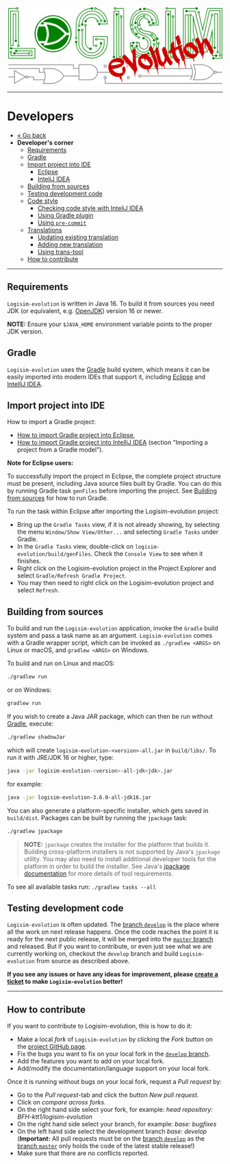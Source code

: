 [![Logisim-evolution](img/logisim-evolution-logo.png)](https://github.com/logisim-evolution/logisim-evolution)

---

# Developers #

* [« Go back](../README.md)
* **Developer's corner**
  * [Requirements](#requirements)
  * [Gradle](#gradle)
  * [Import project into IDE](#import-project-into-ide)
    * [Eclipse](#import-project-into-ide)
    * [InteliJ IDEA](#import-project-into-ide)
  * [Building from sources](#building-from-sources)
  * [Testing development code](#testing-development-code)
  * [Code style](style.md)
    * [Checking code style with InteliJ IDEA](style.md#checking-code-style-with-intelij-idea)
    * [Using Gradle plugin](style.md#using-gradle-plugin)
    * [Using `pre-commit`](style.md#using-pre-commit-hooks)
  * [Translations](localization.md)
    * [Updating existing translation](localization.md#updating-existing-translation)
    * [Adding new translation](localization.md#adding-new-translation)
    * [Using trans-tool](localization.md#using-trans-tool)
  * [How to contribute](#how-to-contribute)

---

## Requirements ##

`Logisim-evolution` is written in Java 16. To build it from sources you need JDK
(or equivalent, e.g. [OpenJDK](https://adoptopenjdk.net/)) version 16 or newer.

**NOTE:** Ensure your `$JAVA_HOME` environment variable points to the proper JDK version.

## Gradle ##

`Logisim-evolution` uses the [Gradle](https://gradle.org) build system, which means it can be easily imported into modern IDEs
that support it, including [Eclipse](https://www.eclipse.org) and [IntelliJ IDEA](https://www.jetbrains.com/idea/).

## Import project into IDE ##

How to import a Gradle project:

* [How to import Gradle project into Eclipse](https://www.eclipse.org/community/eclipse_newsletter/2018/february/buildship.php),
* [How to import Gradle project into IntelliJ IDEA](https://www.jetbrains.com/help/idea/gradle.html) (section "Importing a project
  from a Gradle model").

**Note for Eclipse users:**

To successfully import the project in Eclipse, the complete project structure must be present,
including Java source files built by Gradle.
You can do this by running Gradle task `genFiles` before importing the project.
See [Building from sources](#building-from-sources) for how to run Gradle.

To run the task within Eclipse after importing the Logisim-evolution project:

* Bring up the `Gradle Tasks` view, if it is not already showing, by selecting the menu `Window/Show View/Other...`
  and selecting `Gradle Tasks` under Gradle.
* In the `Gradle Tasks` view, double-click on `logisim-evolution/build/genFiles`.
  Check the `Console View` to see when it finishes.
* Right click on the Logisim-evolution project in the Project Explorer and select `Gradle/Refresh Gradle Project`.
* You may then need to right click on the Logisim-evolution project and select `Refresh`.

## Building from sources ##

To build and run the `Logisim-evolution` application, invoke the `Gradle` build system and pass a task name as an argument.
`Logisim-evolution` comes with a Gradle wrapper script, which can be invoked as `./gradlew <ARGS>` on Linux or macOS, and
`gradlew <ARGS>` on Windows.

To build and run on Linux and macOS:

```bash
./gradlew run
```

or on Windows:

```bash
gradlew run
```

If you wish to create a Java JAR package, which can then be run without [Gradle](https://gradle.org), execute:

```bash
./gradlew shadowJar
```

which will create `logisim-evolution-<version>-all.jar` in `build/libs/`.
To run it with JRE/JDK 16 or higher, type:

```bash
java -jar logisim-evolution-<version>-all-jdk<jdk>.jar
```

for example:

```bash
java -jar logisim-evolution-3.6.0-all-jdk16.jar
```

You can also generate a platform-specific installer, which gets saved in `build/dist`.
Packages can be built by running the `jpackage` task:

```bash
./gradlew jpackage
```

> **NOTE:** `jpackage` creates the installer for the platform that builds it. Building cross-platform installers is not supported
> by Java's `jpackage` utility. You may also need to install additional developer tools for the platform in order to build the
> installer. See Java's [jpackage documentation](https://docs.oracle.com/en/java/javase/14/jpackage/packaging-overview.html)
> for more details of tool requirements.

To see all available tasks run: `./gradlew tasks --all`

## Testing development code ##

`Logisim-evolution` is often updated.
The [branch `develop`](https://github.com/logisim-evolution/logisim-evolution/tree/develop)
is the place where all the work on next release happens.
Once the code reaches the point it is ready for the next public release, it will
be merged into the [`master` branch](https://github.com/logisim-evolution/logisim-evolution/tree/master) and released.
But if you want to contribute, or even just see what we are currently working on, checkout the `develop` branch
and build `Logisim-evolution` from source as described above.

**If you see any issues or have any ideas for improvement, please
[create a ticket](https://github.com/logisim-evolution/logisim-evolution/issues) to make `Logisim-evolution` better!**

---

## How to contribute ##

If you want to contribute to Logisim-evolution, this is how to do it:

* Make a local *fork* of `Logisim-evolution` by clicking the *Fork* button on the
  [project GitHub page](https://github.com/logisim-evolution/logisim-evolution).
* Fix the bugs you want to fix on your local fork in the
  [`develop` branch](https://github.com/logisim-evolution/logisim-evolution/tree/develop).
* Add the features you want to add on your local fork.
* Add/modify the documentation/language support on your local fork.

Once it is running without bugs on your local fork, request a *Pull request* by:

* Go to the *Pull request*-tab and click the button *New pull request*.
* Click on *compare across forks*.
* On the right hand side select your fork, for example: *head repository: BFH-ktt1/logisim-evolution*
* On the right hand side select your branch, for example: *base: bugfixes*
* On the left hand side select the development branch *base: develop* (**Important:** All pull requests must be on
  the [branch `develop`](https://github.com/logisim-evolution/logisim-evolution/tree/develop) as
  the [branch `master`](https://github.com/logisim-evolution/logisim-evolution/tree/master) only holds the code
  of the latest stable release!)
* Make sure that there are no conflicts reported.
